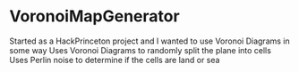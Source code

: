# VoronoiMapGenerator
Started as a HackPrinceton project and I wanted to use Voronoi Diagrams in some way
Uses Voronoi Diagrams to randomly split the plane into cells
Uses Perlin noise to determine if the cells are land or sea
